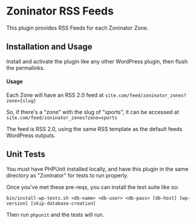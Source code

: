 # Zoninator RSS Feeds
This plugin provides RSS Feeds for each Zoninator Zone.

## Installation and Usage
Install and activate the plugin like any other WordPress plugin, then flush the permalinks.

#### Usage
Each Zone will have an RSS 2.0 feed at `site.com/feed/zoninator_zones?zone={slug}`

So, if there's a "zone" with the slug of "sports", it can be accessed at `site.com/feed/zoninator_zones?zone=sports`

The feed is RSS 2.0, using the same RSS template as the default feeds WordPress outputs.

## Unit Tests
You must have PHPUnit installed locally, and have this plugin in the same directory as "Zoninator" for tests to run properly.

Once you've met these pre-reqs, you can install the test suite like so:

`bin/install-wp-tests.sh <db-name> <db-user> <db-pass> [db-host] [wp-version] [skip-database-creation]`


Then run `phpunit` and the tests will run.
